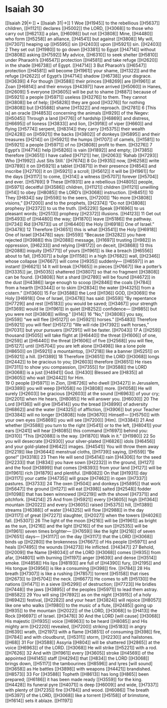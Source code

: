 # Isaiah 30
[[Isaiah 29|←]] • [[Isaiah 31|→]]
1 Woe [[H1945]] to the rebellious [[H5637]] children, [[H1121]] declares [[H5002]] the LORD, [[H3068]] to those who carry out [[H6213]] a plan, [[H6098]] but not [[H3808]] Mine, [[H4480]] who form [[H5258]] an alliance, [[H4541]] but against [[H3808]] My will, [[H7307]] heaping up [[H5595]] sin [[H2403]] upon [[H5921]] sin. [[H2403]] 
2 They set out [[H1980]] to go down [[H3381]] to Egypt [[H4714]] without [[H3808]] asking [[H7592]] My advice, [[H6310]] to seek shelter [[H5810]] under Pharaoh’s [[H6547]] protection [[H4581]] and take refuge [[H2620]] in the shade [[H6738]] of Egypt. [[H4714]] 
3 But Pharaoh’s [[H6547]] protection [[H4581]] will become [[H1961]] your shame, [[H1322]] and the refuge [[H2622]] of Egypt’s [[H4714]] shadow [[H6738]] your disgrace. [[H3639]] 
4 For though [[H3588]] their princes [[H8269]] are [[H1961]] at Zoan [[H6814]] and their envoys [[H4397]] have arrived [[H5060]] in Hanes, [[H2609]] 
5 everyone [[H3605]] will be put to shame [[H887]] because of [[H5921]] a people [[H5971]] useless [[H3276]] to them.  They cannot [[H3808]] be of help; [[H5828]] they are good [[H3276]] for nothing [[H3808]] but [[H3588]] shame [[H1322]] and reproach. [[H2781]] 
6 [This is] an oracle [[H4853]] concerning the animals [[H929]] of the Negev: [[H5045]] Through a land [[H776]] of hardship [[H6869]] and distress, [[H6695]] of lioness [[H3833]] and lion, [[H3918]] of viper [[H660]] and flying [[H5774]] serpent, [[H8314]] they carry [[H5375]] their wealth [[H2428]] on [[H5921]] the backs [[H3802]] of donkeys [[H5895]] and their treasures [[H214]] on [[H5921]] the humps [[H1707]] of camels, [[H1581]] to [[H5921]] a people [[H5971]] of no [[H3808]] profit to them. [[H3276]] 
7 Egypt’s [[H4714]] help [[H5826]] is vain [[H1892]] and empty; [[H7385]] therefore [[H3651]] I have called [[H7121]] her, [[H2063]] ‘Rahab [[H7293]] Who [[H1992]] Just Sits Still.’ [[H7674]] 
8 Go [[H935]] now, [[H6258]] write [[H3789]] it on [[H5921]] a tablet [[H3871]] in their presence [[H854]] and inscribe [[H2710]] it on [[H5921]] a scroll; [[H5612]] it will be [[H1961]] for the days [[H3117]] to come, [[H314]] a witness [[H5707]] forever [[H5704]] and ever. [[H5769]] 
9 These [[H1931]] are a rebellious [[H4805]] people, [[H5971]] deceitful [[H3586]] children, [[H1121]] children [[H1121]] unwilling [[H14]] to obey [[H8085]] the LORD’s [[H3068]] instruction. [[H8451]] 
10 They [[H834]] say [[H559]] to the seers, [[H7200]] “No more [[H3808]] visions,” [[H7200]] and to the prophets, [[H2374]] “Do not [[H3808]] prophesy [[H2372]] to us  the truth. [[H5229]] Speak [[H1696]] to us  pleasant words; [[H2513]] prophesy [[H2372]] illusions. [[H4123]] 
11 Get out [[H5493]] of [[H4480]] the way; [[H1870]] leave [[H5186]] the pathway. [[H734]] Rid [[H7673]] us of [[H6440]] the Holy [[H6918]] One of Israel.” [[H3478]] 
12 Therefore [[H3651]] this is what [[H3541]] the Holy [[H6918]] One of Israel [[H3478]] says: [[H559]] “Because [[H3282]] you have rejected [[H3988]] this [[H2088]] message, [[H1697]] trusting [[H982]] in oppression, [[H6233]] and relying [[H8172]] on deceit, [[H3868]] 
13 this [[H2088]] iniquity [[H5771]] of yours [[H1961]] is like  a breach [[H6556]] about to fall, [[H5307]] a bulge [[H1158]] in a high [[H7682]] wall, [[H2346]] whose collapse [[H7667]] will come [[H935]] suddenly— [[H6597]] in an instant! [[H6621]] 
14 It will break [[H7665]] in pieces [[H7667]] like a potter’s [[H3335]] jar, [[H5035]] shattered [[H3807]] so that no fragment [[H3808]] can be found. [[H3808]] Not a shard [[H2789]] will be found [[H4672]] in the dust [[H4386]] large enough to scoop [[H2846]] the coals [[H784]] from a hearth [[H3344]] or to skim [[H2834]] the water [[H4325]] from a cistern.” [[H1360]] 
15 For [[H3588]] the Lord [[H136]] GOD, [[H3069]] the Holy [[H6918]] One of Israel, [[H3478]] has said: [[H559]] “By repentance [[H7729]] and rest [[H5183]] you would be saved; [[H3467]] your strength [[H1369]] would lie [[H1961]] in quiet [[H8252]] confidence— [[H985]] but you were not [[H3808]] willing.” [[H14]] 
16 “No,” [[H3808]] you say, [[H559]] “we will flee [[H5127]] on [[H5921]] horses.” [[H5483]] Therefore [[H5921]] you will flee! [[H5127]] “We will ride [[H7392]] swift horses,” [[H7031]] but your pursuers [[H7291]] will be faster. [[H7043]] 
17 A [[H259]] thousand [[H505]] will take flight at [[H6440]] the threat [[H1606]] of one, [[H259]] at [[H6440]] the threat [[H1606]] of five [[H2568]] you will flee, [[H5127]] until [[H5704]] you are left alone [[H3498]] like a lone pole [[H8650]] on [[H5921]] a mountaintop, [[H7218]] like a banner [[H5251]] on [[H5921]] a hill. [[H1389]] 
18 Therefore [[H3651]] the LORD [[H3068]] longs [[H2442]] to be gracious to you; [[H2603]] therefore [[H3651]] He rises [[H7311]] to show you compassion, [[H7355]] for [[H3588]] the LORD [[H3068]] is a just [[H4941]] God. [[H430]] Blessed are [[H835]] all [[H3605]] who wait [[H2442]] for Him.  
19 O people [[H5971]] in Zion, [[H6726]] who dwell [[H3427]] in Jerusalem, [[H3389]] you will weep [[H1058]] no [[H3808]] more. [[H1058]] He will surely [[H2603]] be gracious [[H2603]] at the sound [[H6963]] of your cry; [[H2201]] when He hears, [[H8085]] He will answer you. [[H6030]] 
20 The Lord [[H136]] will give [[H5414]] you  the bread [[H3899]] of adversity [[H6862]] and the water [[H4325]] of affliction, [[H3906]] but your Teacher [[H3384]] will no longer [[H3808]] hide [[H3670]] Himself— [[H5750]] with your own eyes [[H5869]] you will see [[H7200]] [Him]. [[H3384]] 
21 And whether [[H3588]] you turn to the right [[H541]] or to the left, [[H8041]] your ears [[H241]] will hear [[H8085]] this command [[H1697]] behind you: [[H310]] “This [[H2088]] is the way. [[H1870]] Walk in it.” [[H1980]] 
22 So you will desecrate [[H2930]] your silver-plated [[H6826]] idols [[H6456]] and your gold-plated [[H642]] images. [[H4541]] You will throw them away [[H2219]] like [[H3644]] menstrual cloths, [[H1739]] saying, [[H559]] “Be gone!” [[H3318]] 
23 Then He will send [[H5414]] rain [[H4306]] for the seed [[H2233]] that [[H834]] you have sown [[H2232]] in the ground, [[H127]] and the food [[H3899]] that comes [[H8393]] from your land [[H127]] will be [[H1961]] rich [[H1879]] and plentiful. [[H8082]] On that [[H1931]] day [[H3117]] your cattle [[H4735]] will graze [[H7462]] in open [[H7337]] pastures. [[H3733]] 
24 The oxen [[H504]] and donkeys [[H5895]] that work [[H5647]] the ground [[H127]] will eat [[H398]] salted [[H2548]] fodder [[H1098]] that has been winnowed [[H2219]] with the shovel [[H7371]] and pitchfork. [[H4214]] 
25 And from [[H5921]] every [[H3605]] high [[H1364]] mountain [[H2022]] and every [[H3605]] raised [[H5375]] hill, [[H1389]] streams [[H6388]] of water [[H4325]] will flow [[H2988]] in the day [[H3117]] of great [[H7227]] slaughter, [[H2027]] when the towers [[H4026]] fall. [[H5307]] 
26 The light of the moon [[H216]] will be [[H1961]] as bright as the sun, [[H216]] and the light [[H216]] of the sun [[H2535]] will be [[H1961]] seven times brighter— [[H7659]] like the light [[H216]] of seven [[H7651]] days— [[H3117]] on the day [[H3117]] that the LORD [[H3068]] binds up [[H2280]] the brokenness [[H7667]] of His people [[H5971]] and heals [[H7495]] the wounds [[H4273]] He inflicted. [[H4347]] 
27 Behold, [[H2009]] the Name [[H8034]] of the LORD [[H3068]] comes [[H935]] from afar, [[H4801]] with burning [[H1197]] anger [[H639]] and dense [[H3514]] smoke. [[H4858]] His lips [[H8193]] are full of [[H4390]] fury, [[H2195]] and His tongue [[H3956]] is like a consuming [[H398]] fire. [[H784]] 
28 His breath [[H7307]] is like a rushing [[H7857]] torrent [[H5158]] that rises [[H2673]] to [[H5704]] the neck. [[H6677]] He comes to sift [[H5130]] the nations [[H1471]] in a sieve [[H5299]] of destruction; [[H7723]] He bridles [[H7448]] the jaws [[H3895]] of the peoples [[H5971]] to lead them astray. [[H8582]] 
29 You will sing [[H7892]] as on the night [[H3915]] of a holy [[H6942]] festival, [[H2282]] and your heart [[H3824]] will rejoice [[H8057]] like one who walks [[H1980]] to the music of a flute, [[H2485]] going up [[H935]] to the mountain [[H2022]] of the LORD, [[H3068]] to [[H413]] the Rock [[H6697]] of Israel. [[H3478]] 
30 And the LORD [will cause] [[H3068]] His majestic [[H1935]] voice [[H6963]] to be heard [[H8085]] and His mighty arm [[H2220]] revealed, [[H7200]] striking [[H5183]] in angry [[H639]] wrath, [[H2197]] with a flame [[H3851]] of consuming [[H398]] fire, [[H784]] and with cloudburst, [[H5311]] storm, [[H2230]] and hailstones. [[H68]] 
31 For [[H3588]] Assyria [[H804]] will be shattered [[H2865]] at the voice [[H6963]] of the LORD. [[H3068]] He will strike [[H5221]] with a rod. [[H7626]] 
32 And with [[H1961]] every [[H3605]] stroke [[H4569]] of the appointed [[H4145]] staff [[H4294]] that [[H834]] the LORD [[H3068]] brings down, [[H5117]] the tambourines [[H8596]] and lyres [will sound] [[H3658]] as He battles [[H3898]] with weapons [[H4421]] brandished. [[H8573]] 
33 For [[H3588]] Topheth [[H8613]] has long [[H865]] been prepared; [[H6186]] it has been made ready [[H3559]] for the king. [[H4428]] Its funeral pyre [[H4071]] is deep [[H6009]] and wide, [[H7337]] with plenty of [[H7235]] fire [[H784]] and wood. [[H6086]] The breath [[H5397]] of the LORD, [[H3068]] like a torrent [[H5158]] of brimstone, [[H1614]] sets it ablaze. [[H1197]] 
